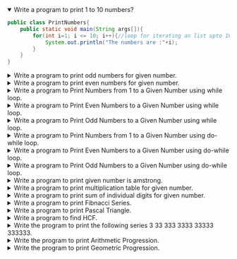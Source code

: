 <details open>
<summary>Write a program to print 1 to 10 numbers?</summary>
<p>

```java
public class PrintNumbers{  
    public static void main(String args[]){  
        for(int i=1; i <= 10; i++){//loop for iterating an list upto 10 numbers
            System.out.println("The numbers are :"+i);
        }
    }  
}  
```

</p>
</details> 
<details>
<summary>Write a program to print odd numbers for given number.</summary>
<p>

```java
public class PrintOddNumbers {
    public static void main(String[] args) {
        Scanner scanner = new Scanner(System.in);

        // Input: Accepting a number from the user
        System.out.print("Enter a number: ");
        int number = scanner.nextInt();

        // Print odd numbers from 1 to the given number
        System.out.println("Odd numbers up to " + number + ":");
        for (int i = 1; i <= number; i++) {
            if (i % 2 != 0) {
                System.out.println(i);
            }
        }

        scanner.close();
    }
}
```

</p>
</details> 
<details>
<summary>Write a program to print even numbers for given number.</summary>
<p>

```java
import java.util.Scanner;

public class PrintEvenNumbers {
    public static void main(String[] args) {
        Scanner scanner = new Scanner(System.in);

        // Input: Accepting a number from the user
        System.out.print("Enter a number: ");
        int number = scanner.nextInt();

        // Print even numbers from 1 to the given number
        System.out.println("Even numbers up to " + number + ":");
        for (int i = 1; i <= number; i++) {
            if (i % 2 == 0) {
                System.out.println(i);
            }
        }

        scanner.close();
    }
}
```

</p>
</details> 

<details>
<summary>Write a program to Print Numbers from 1 to a Given Number using while loop.</summary>
<p>

```java
import java.util.Scanner;

public class PrintNumbersWhile {
    public static void main(String[] args) {
        Scanner scanner = new Scanner(System.in);

        // Input: Accepting a number from the user
        System.out.print("Enter a number: ");
        int number = scanner.nextInt();
        int i = 1;

        // Print numbers from 1 to the given number
        System.out.println("Numbers from 1 to " + number + ":");
        while (i <= number) {
            System.out.println(i);
            i++;
        }

        scanner.close();
    }
}
```

</p>
</details> 

<details>
<summary>Write a program to Print Even Numbers to a Given Number using while loop.</summary>
<p>

```java
import java.util.Scanner;

public class PrintEvenNumbersWhile {
    public static void main(String[] args) {
        Scanner scanner = new Scanner(System.in);

        // Input: Accepting a number from the user
        System.out.print("Enter a number: ");
        int number = scanner.nextInt();
        int i = 1;

        // Print even numbers from 1 to the given number
        System.out.println("Even numbers up to " + number + ":");
        while (i <= number) {
            if (i % 2 == 0) {
                System.out.println(i);
            }
            i++;
        }

        scanner.close();
    }
}

```

</p>
</details> 

<details>
<summary>Write a program to Print Odd Numbers to a Given Number using while loop.</summary>
<p>

```java
import java.util.Scanner;

public class PrintOddNumbersWhile {
    public static void main(String[] args) {
        Scanner scanner = new Scanner(System.in);

        // Input: Accepting a number from the user
        System.out.print("Enter a number: ");
        int number = scanner.nextInt();
        int i = 1;

        // Print odd numbers from 1 to the given number
        System.out.println("Odd numbers up to " + number + ":");
        while (i <= number) {
            if (i % 2 != 0) {
                System.out.println(i);
            }
            i++;
        }

        scanner.close();
    }
}

```

</p>
</details> 
<details>
<summary>Write a program to Print Numbers from 1 to a Given Number using do-while loop.</summary>
<p>

```java
import java.util.Scanner;

public class PrintNumbersDoWhile {
    public static void main(String[] args) {
        Scanner scanner = new Scanner(System.in);

        // Input: Accepting a number from the user
        System.out.print("Enter a number: ");
        int number = scanner.nextInt();
        int i = 1;

        // Print numbers from 1 to the given number
        System.out.println("Numbers from 1 to " + number + ":");
        do {
            System.out.println(i);
            i++;
        } while (i <= number);

        scanner.close();
    }
}

```

</p>
</details> 

<details>
<summary>Write a program to Print Even Numbers to a Given Number using do-while loop.</summary>
<p>

```java
import java.util.Scanner;

public class PrintEvenNumbersDoWhile {
    public static void main(String[] args) {
        Scanner scanner = new Scanner(System.in);

        // Input: Accepting a number from the user
        System.out.print("Enter a number: ");
        int number = scanner.nextInt();
        int i = 1;

        // Print even numbers from 1 to the given number
        System.out.println("Even numbers up to " + number + ":");
        do {
            if (i % 2 == 0) {
                System.out.println(i);
            }
            i++;
        } while (i <= number);

        scanner.close();
    }
}


```

</p>
</details> 

<details>
<summary>Write a program to Print Odd Numbers to a Given Number using do-while loop.</summary>
<p>

```java
import java.util.Scanner;

public class PrintOddNumbersDoWhile {
    public static void main(String[] args) {
        Scanner scanner = new Scanner(System.in);

        // Input: Accepting a number from the user
        System.out.print("Enter a number: ");
        int number = scanner.nextInt();
        int i = 1;

        // Print odd numbers from 1 to the given number
        System.out.println("Odd numbers up to " + number + ":");
        do {
            if (i % 2 != 0) {
                System.out.println(i);
            }
            i++;
        } while (i <= number);

        scanner.close();
    }
}


```

</p>
</details> 

<details> 		
<summary>Write a program to print given number is amstrong.</summary>
<p>

```java
public class Amstrong{  
    public static void main(String args[]){  
        int number , originalNumber= 371, remainder, result = 0;

        number=originalNumber ;//storing the original number in another variable

        while ( number != 0)//checking that number is equal to zero or not
        {
            remainder =  number % 10;//calculating modulus value
            result += Math.pow(remainder, 3);//calculation result
            number /= 10;//performing division
        }

        if(result == originalNumber)//checking whether the given result is equal to original number or not 
            System.out.println(originalNumber + " is an Armstrong number.");//printing if the given number is amstrong 
        else
            System.out.println(originalNumber + " is not an Armstrong number.");//printing if the given number is not an amstrong
    }  
}  
```

</p>
</details> 

<details>
<summary>Write a program to print multiplication table for given number.</summary>
<p>

```java
public class MultiplicationTable{  
    public static void main(String args[]){  
        int num=5;// assume given number is 5
        for(int i=1; i <= 10; i++){//loop for iterating an list upto 10 numbers
            System.out.println(num+" * "+i+" = "+num*i);//performing multiplication and print it out here
        }
    }  
}  
```

</p>
</details> 


<details>
<summary>Write a program to print sum of individual digits for given number.</summary>
<p>

```java
public class App{  
    public static void main(String args[]){  
        int m, n, sum = 0;
        m = 456;//stroing the number in m variable
        while(m > 0) {
            n = m % 10;//performing modulo of the number
            sum = sum + n;//calculating sum of individual digits
            m = m / 10;//performing division
        }
        System.out.println("Sum of Digits:"+sum);//printing the sum of individual digits
    }  
}  
```

</p>
</details> 

<details>
<summary>Write a program to print Fibnacci Series.</summary>
<p>

```java
public class FibnacciSeries{  
    public static void main(String args[]){  
        int n1=0,n2=1,n3,i,count=10;    
	System.out.print(n1+" "+n2); //printing first two elements  

	for(i=2;i<count;++i) {    
	  n3=n1+n2;  //adding first two elements and storing another variable  
	  System.out.print(" "+n3);  //printing the sum of first two numbers  
	  n1=n2; //storing n2 in n1
	  n2=n3;  //storing n3 in n2  
	}
    }  
}  
```

</p>
</details> 

<details>
<summary>Write a program to print Pascal Triangle.</summary>
<p>

```java
public class PascalTriangle{  
    public static void main(String args[]){  
       	int r, i, k, number=1, j;
	r = 4;//stroing the number of rows in r variable

	for(i=0;i<r;i++) {
		for(k=r; k>i; k--) {
			System.out.print(" ");//printin empty other than the elements in the traingle shape
		}
	number = 1;
		for(j=0;j<=i;j++) {
			 System.out.print(number+ " ");
	 number = number * (i - j) / (j + 1);//printing the elements based on considering the number of rows
		}
		System.out.println();
	}
    }  
}  
```

</p>
</details> 


<details>
<summary>Write a program to find HCF.</summary>
<p>

```java
import java.util.Scanner;
public class HCF{  
    public static void main(String args[]){  
       	int a, b, x, y, t, hcf, lcm;
        Scanner scan = new Scanner(System.in);
		
        System.out.print("Enter Two Number : ");
        x = scan.nextInt();//storing first number in x
        y = scan.nextInt();//storing second number in y
		
        a = x;//stroing x in a
        b = y;//stroing y in b
		
        while(b != 0)//checking b not equal to zero
        {
            t = b;//then place b value in t
            b = a%b;//perform modulo operation
            a = t;//store t value in a
        }
		
        hcf = a;//place a value in hcf
        lcm = (x*y)/hcf;//formula for lcm 
		
        System.out.print("HCF = " +hcf);//print hcf
        System.out.print("\nLCM = " +lcm);//print lcm
        scan.close();//closing the object
    }  
}  
```

</p>
</details>

<details>
<summary>Write the program to print the following series 3 33 333 3333 33333 333333.</summary>
<p>

```java
import java.util.Scanner;
public class PatternSeries {
	public static void main(String[] args) {
		Scanner scanner = new Scanner(System.in);
		System.out.println("Enter the N value for the series : ");
		int N = scanner.nextInt();
		
		int baseValue = 3;
		int result = 0;
		for(int i=0;i<N;i++){
			result = result + baseValue * (int)Math.pow(10, i);
			System.out.print(result+" ");
		}
		
		System.out.print("\nUsing String approach: ");
		//Alternate approach
		String s = "";
		for(int i=0;i<N;i++){
			s += "3";
			System.out.print(s+" ");
		}
		
		scanner.close();
	}
} 
```

</p>
</details> 
	
<details>
<summary>Write the program to print Arithmetic Progression.</summary>
<p>

```java
import java.util.Scanner;
public class ArithmeticProgression {
	public static void main(String[] args) {
		Scanner scanner = new Scanner(System.in);
		System.out.println("Enter the start value of the series : ");
		int a = scanner.nextInt();
		System.out.println("Enter the common ratio : ");
		int d = scanner.nextInt();
		System.out.println("Enter the value (N) for the series : ");
		int N = scanner.nextInt();
	
		//printing the first value
		System.out.print(a+" ");
		for(int i=1;i<=N;i++){
			//current a will denote the previous value
			a = a + d;
			//new value a is calculated for the i-th iteration
			System.out.print(a+" ");
		}
		
		scanner.close();
	}
} 
```

</p>
</details> 

<details>
<summary>Write the program to print Geometric Progression.</summary>
<p>

```java
import java.util.Scanner;
public class GeometricProgression {
	public static void main(String[] args) {
		Scanner scanner = new Scanner(System.in);
		System.out.println("Enter the start value of the series : ");
		int a = scanner.nextInt();
		System.out.println("Enter the common ratio : ");
		int r = scanner.nextInt();
		System.out.println("Enter the value (N) for the series : ");
		int N = scanner.nextInt();
	
		//printing the first value
		System.out.print(a+" ");
		for(int i=1;i<=N;i++){
			//current a will denote the previous value
			a = a * r;
			//new value a is calculated for the i-th iteration
			System.out.print(a+" ");
		}
		
		scanner.close();
	}
}
```

</p>
</details> 
